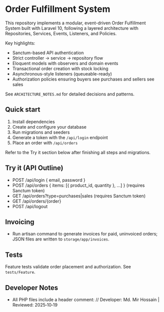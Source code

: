# Order Fulfillment System

This repository implements a modular, event-driven Order Fulfillment System built with Laravel 10, following a layered architecture with Repositories, Services, Events, Listeners, and Policies.

Key highlights:
- Sanctum-based API authentication
- Strict controller -> service -> repository flow
- Eloquent models with observers and domain events
- Transactional order creation with stock locking
- Asynchronous-style listeners (queueable-ready)
- Authorization policies ensuring buyers see purchases and sellers see sales

See `ARCHITECTURE_NOTES.md` for detailed decisions and patterns.

## Quick start

1. Install dependencies
2. Create and configure your database
3. Run migrations and seeders
4. Generate a token with the `/api/login` endpoint
5. Place an order with `/api/orders`

Refer to the Try it section below after finishing all steps and migrations.

## Try it (API Outline)
- POST /api/login { email, password }
- POST /api/orders { items: [{ product_id, quantity }, ...] } (requires Sanctum token)
- GET  /api/orders?type=purchases|sales (requires Sanctum token)
- GET  /api/orders/{order}
- POST /api/logout

## Invoicing
- Run artisan command to generate invoices for paid, uninvoiced orders; JSON files are written to `storage/app/invoices`.

## Tests
Feature tests validate order placement and authorization. See `tests/Feature`.

## Developer Notes
- All PHP files include a header comment:
// Developer: Md. Mir Hossain | Reviewed: 2025‑10‑19
